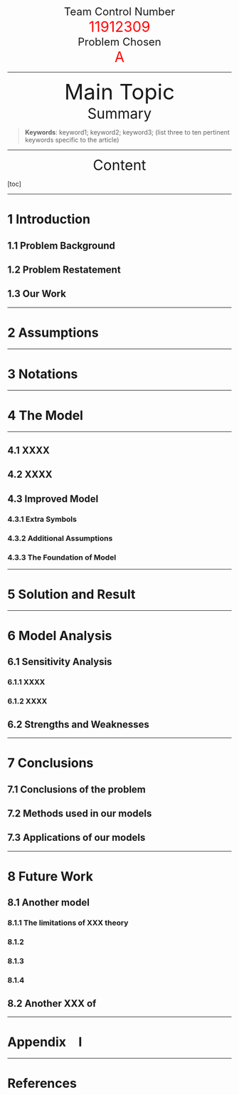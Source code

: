 <center>
<font size=5>Team Control Number</font><br>
<font color=red size=6>11912309</font><br>
<font size=5>Problem Chosen</font><br>
<font color=red size=6>A</font>
</center>

---

<center>
<font size=7>Main Topic</font><br>
<font size=6>Summary</font>
</center>

>**Keywords**: keyword1; keyword2; keyword3; (list three to ten pertinent keywords specific to the article)

---

<center><font size=6>Content</font></center>

[toc]

---

# 1 Introduction

## 1.1 Problem Background

## 1.2 Problem Restatement

## 1.3 Our Work

---

# 2 Assumptions

---

# 3 Notations

---

# 4 The Model

---

## 4.1 XXXX

## 4.2 XXXX

## 4.3 Improved Model

### 4.3.1 Extra Symbols

### 4.3.2 Additional Assumptions

### 4.3.3 The Foundation of Model

---

# 5 Solution and Result

---

# 6 Model Analysis

## 6.1 Sensitivity Analysis

### 6.1.1 XXXX

### 6.1.2 XXXX

## 6.2 Strengths and Weaknesses

---

# 7 Conclusions

## 7.1 Conclusions of the problem

## 7.2 Methods used in our models

## 7.3 Applications of our models

---

# 8 Future Work

## 8.1 Another model

### 8.1.1 The limitations of XXX theory

### 8.1.2

### 8.1.3

### 8.1.4

## 8.2 Another XXX of

---

# Appendix I

---

# References
